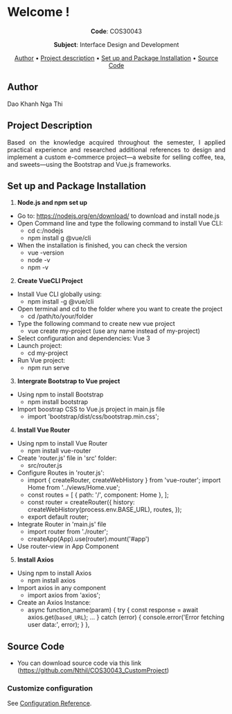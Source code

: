 # Welcome !

<p align="center"><strong>Code</strong>: COS30043</p>

<p align="center"><strong>Subject</strong>: Interface Design and Development</p>

<p align="center">
  <a href="#author">Author</a>  •
  <a href="#project-description">Project description</a>  •
  <a href="#installation">Set up and Package Installation</a>  •
  <a href="#source-code">Source Code</a>  
</p>

## Author

Dao Khanh Nga Thi

## Project Description

<p align="justify">Based on the knowledge acquired throughout the semester, I applied practical experience and researched additional references to design and implement a custom e-commerce project—a website for selling coffee, tea, and sweets—using the Bootstrap and Vue.js frameworks.</p>

## Set up and Package Installation

1. **Node.js and npm set up**
  - Go to: https://nodejs.org/en/download/ to download and install node.js
  - Open Command line and type the following command to install Vue CLI: 
    - cd c:/nodejs
    - npm install g @vue/cli
  - When the installation is finished, you can check the version
    - vue -version
    - node -v
    - npm -v


2. **Create VueCLI Project**
  - Install Vue CLI globally using:
    - npm install -g @vue/cli
  - Open terminal and cd to the folder where you want to create the project
    - cd /path/to/your/folder
  - Type the following command to create new vue project
    - vue create my-project (use any name instead of my-project)
  - Select configuration and dependencies: Vue 3
  - Launch project: 
    - cd my-project
  - Run Vue project:
    - npm run serve

3. **Intergrate Bootstrap to Vue project**
  - Using npm to install Bootstrap
    - npm install bootstrap
  - Import boostrap CSS to Vue.js project in main.js file
    - import 'bootstrap/dist/css/bootstrap.min.css'; 

4. **Install Vue Router**
  - Using npm to install Vue Router
    - npm install vue-router 
  - Create 'router.js' file in 'src' folder: 
    - src/router.js
  - Configure Routes in 'router.js':
    - import { createRouter, createWebHistory } from 'vue-router';
      import Home from '../views/Home.vue'; 
    - const routes = [
      { path: '/', component: Home },
      ];
    - const router = createRouter({
      history: createWebHistory(process.env.BASE_URL),
      routes,
      });
    - export default router;
  - Integrate Router in 'main.js' file
    - import router from './router';
    - createApp(App).use(router).mount('#app')
  - Use router-view in App Component

5. **Install Axios**
  - Using npm to install Axios
    - npm install axios
  - Import axios in any component 
    - import axios from 'axios';
  - Create an Axios Instance:
    - async function_name(param) {
      try {
      const response = await axios.get(`based_URL`);
      ...
      } catch (error) {
      console.error('Error fetching user data:', error);
        }
      },

## Source Code

- You can download source code via this link (https://github.com/Nthil/COS30043_CustomProject)

### Customize configuration
See [Configuration Reference](https://cli.vuejs.org/config/).
